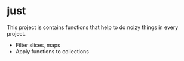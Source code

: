 # just

This project is contains functions that help to do noizy things in every project. 

- Filter slices, maps
- Apply functions to collections
 